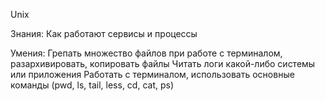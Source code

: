 Unix

Знания:
Как работают сервисы и процессы

Умения:
Грепать множество файлов при работе с терминалом, разархивировать, копировать файлы
Читать логи какой-либо системы или приложения
Работать с терминалом, использовать основные команды (pwd, ls, tail, less, cd, cat, ps)